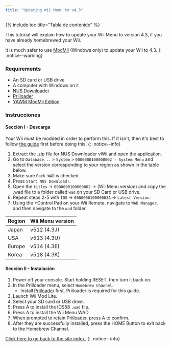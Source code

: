 ```yaml
---
title: "Updating Wii Menu to v4.3"
---
```


{% include toc title="Tabla de contenido" %}

This tutorial will explain how to update your Wii Menu to version 4.3, if you have already homebrewed your Wii.

It is much safer to use [ModMii](modmii) (Windows only) to update your Wii to 4.3.
{: .notice--warning}

### Requirements

* An SD card or USB drive
* A computer with Windows on it
* [NUS Downloader](https://github.com/WiiDatabase/nusdownloader/releases/latest)
* [Priiloader](priiloader)
* [YAWM ModMii Edition](https://oscwii.org/library/app/yawmme)

### Instrucciones

#### Sección I - Descarga

Your Wii must be modded in order to perform this. If it isn't, then it's best to follow [the guide](get-started) first before doing this.
{: .notice--info}

1. Extract the .zip file for NUS Downloader vWii and open the application.
1. Go to `Database...` > `System` > `0000000100000002 - System Menu` and select the version corresponding to your region as shown in the table below.
1. Make sure `Pack WAD` is checked.
1. Press `Start NUS Download!`.
1. Open the `titles` -> `0000000100000002` -> (Wii Menu version) and copy the .wad file to a folder called `wad` on your SD Card or USB drive.
1. Repeat steps 2-5 with `IOS` -> `000000010000003A` -> `Latest Version`.
1. Using the +Control Pad on your Wii Remote, navigate to `WAD Manager`, and then navigate to the `wad` folder.

| Region | Wii Menu version |
| ------ | ---------------- |
| Japan  | v512 (4.3J)      |
| USA    | v513 (4.3U)      |
| Europe | v514 (4.3E)      |
| Korea  | v518 (4.3K)      |

#### Sección II - Instalación

1. Power off your console. Start holding RESET, then turn it back on.
1. In the Priiloader menu, select `Homebrew Channel`.
    * Install [Priiloader](priiloader) first. Priiloader is required for this guide.
1. Launch Wii Mod Lite.
1. Select your SD card or USB drive.
1. Press A to install the IOS58 `.wad` file.
1. Press A to install the Wii Menu WAD.
1. When prompted to retain Priiloader, press A to confirm.
1. After they are successfully installed, press the HOME Button to exit back to the Homebrew Channel.

[Click here to go back to the site index.](site-navigation)
{: .notice--info}

